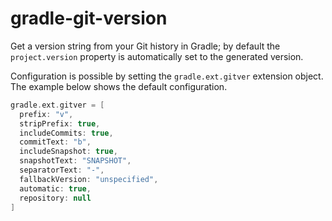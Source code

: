 # gradle-git-version
Get a version string from your Git history in Gradle; by default the `project.version` property is automatically set to the generated version.

Configuration is possible by setting the `gradle.ext.gitver` extension object. The example below shows the default configuration.

```groovy
gradle.ext.gitver = [
  prefix: "v",
  stripPrefix: true,
  includeCommits: true,
  commitText: "b",
  includeSnapshot: true,
  snapshotText: "SNAPSHOT",
  separatorText: "-",
  fallbackVersion: "unspecified",
  automatic: true,
  repository: null
]
```


